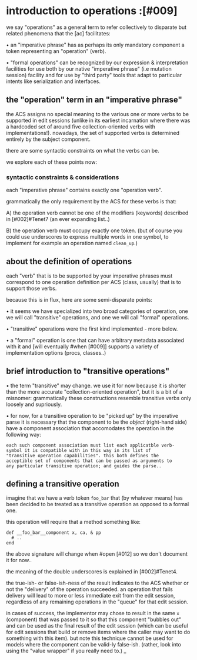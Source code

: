 # introduction to operations :[#009]

we say "operations" as a general term to refer collectively to
disparate but related phenomena that the [ac] facilitates:

  • an "imperative phrase" has as perhaps its only mandatory
    component a token representing an "operation" (verb).

  • "formal operations" can be recognized by our expression &
    interpretation facilities for use both by our native
    "imperative phrase" (i.e mutation session) facility and
    for use by "third party" tools that adapt to particular
    intents like serialization and interfaces.




## the "operation" term in an "imperative phrase"

the ACS assigns no special meaning to the various one or more verbs to be
supported in edit sessions (unlike in its earliest incarnation where
there was a hardcoded set of around five collection-oriented verbs with
implementations!). nowadays, the set of supported verbs is determined
entirely by the subject component.

there are some syntactic constraints on what the verbs can be.

we explore each of these points now:




### syntactic constraints & considerations

each "imperative phrase" contains exactly one "operation verb".

grammatically the only requirement by the ACS for these verbs is that:

  A) the operation verb cannot be one of the modifiers
     (keywords) described in [#002]#Tenet7 (an ever expanding list..)

  B) the operation verb must occupy exactly one token. (but of course
     you could use underscores to express multiple words in one symbol,
     to implement for example an operation named `clean_up`.)




## about the definition of operations

each "verb" that is to be supported by your imperative phrases must
correspond to one operation definition per ACS (class, usually) that is
to support those verbs.

because this is in flux, here are some semi-disparate points:

  • it seems we have specialized into two broad categories of operation,
    one we will call "transitive" operations, and one we will call
    "formal" operations.

  • "transitive" operations were the first kind implemented - more below.

  • a "formal" operation is one that can have arbitrary metadata
    associated with it and [will eventually #when [#009]] supports
    a variety of implementation options (procs, classes..)




## brief introduction to "transitive operations"

  • the term "transitive" may change. we use it for now because it is
    shorter than the more accurate "collection-oriented operation",
    but it is a bit of a misnomer: grammatically these constructions
    resemble transitive verbs only loosely and supriously.

  • for now, for a transitive operation to be "picked up" by the
    imperative parse it is necessary that the component to be the
    *object* (right-hand side) have a component association that
    accomodates the operation in the following way:

    each such component association must list each applicatble verb-
    symbol it is compatible with in this way in its list of
    "transitive operation capabilities". this both defines the
    acceptible set of components that can be passed as arguments to
    any particular transitive operation; and guides the parse..




## defining a transitive operation

imagine that we have a verb token `foo_bar` that (by whatever means) has
been decided to be treated as a transitive operation as opposed to a
formal one.

this operation will require that a method something like:

    def __foo_bar__component x, ca, & pp
      # ..
    end

the above signature will change when #open [#012] so we don't document
it for now..

the meaning of the double underscores is explained in [#002]#Tenet4.

the true-ish- or false-ish-ness of the result indicates to the ACS
whether or not the "delivery" of the operation succeeded. an operation
that fails delivery will lead to more or less immediate exit from the
edit session, regardless of any remaining operations in the "queue" for
that edit session.

in cases of success, the implementor may chose to result in the same `x`
(component) that was passed to it so that this component "bubbles out" and
can be used as the final result of the edit session (which can be useful
for edit sessions that build or remove items where the caller may want to
do something with this item). but note this technique cannot be used for
models where the component can be valid-ly false-ish. (rather, look into
using the "value wrapper" if you really need to.)
_
